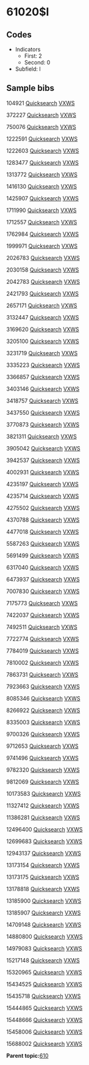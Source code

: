 # 61020$l

## Codes

-   Indicators
    -   First: 2
    -   Second: 0
-   Subfield: l

## Sample bibs

104921 [Quicksearch](https://search.library.yale.edu/catalog/104921) [VXWS](http://prodorbis.library.yale.edu:7014/vxws/GetHoldingsService?bibId=104921)

372227 [Quicksearch](https://search.library.yale.edu/catalog/372227) [VXWS](http://prodorbis.library.yale.edu:7014/vxws/GetHoldingsService?bibId=372227)

750076 [Quicksearch](https://search.library.yale.edu/catalog/750076) [VXWS](http://prodorbis.library.yale.edu:7014/vxws/GetHoldingsService?bibId=750076)

1222591 [Quicksearch](https://search.library.yale.edu/catalog/1222591) [VXWS](http://prodorbis.library.yale.edu:7014/vxws/GetHoldingsService?bibId=1222591)

1222603 [Quicksearch](https://search.library.yale.edu/catalog/1222603) [VXWS](http://prodorbis.library.yale.edu:7014/vxws/GetHoldingsService?bibId=1222603)

1283477 [Quicksearch](https://search.library.yale.edu/catalog/1283477) [VXWS](http://prodorbis.library.yale.edu:7014/vxws/GetHoldingsService?bibId=1283477)

1313772 [Quicksearch](https://search.library.yale.edu/catalog/1313772) [VXWS](http://prodorbis.library.yale.edu:7014/vxws/GetHoldingsService?bibId=1313772)

1416130 [Quicksearch](https://search.library.yale.edu/catalog/1416130) [VXWS](http://prodorbis.library.yale.edu:7014/vxws/GetHoldingsService?bibId=1416130)

1425907 [Quicksearch](https://search.library.yale.edu/catalog/1425907) [VXWS](http://prodorbis.library.yale.edu:7014/vxws/GetHoldingsService?bibId=1425907)

1711990 [Quicksearch](https://search.library.yale.edu/catalog/1711990) [VXWS](http://prodorbis.library.yale.edu:7014/vxws/GetHoldingsService?bibId=1711990)

1712557 [Quicksearch](https://search.library.yale.edu/catalog/1712557) [VXWS](http://prodorbis.library.yale.edu:7014/vxws/GetHoldingsService?bibId=1712557)

1762984 [Quicksearch](https://search.library.yale.edu/catalog/1762984) [VXWS](http://prodorbis.library.yale.edu:7014/vxws/GetHoldingsService?bibId=1762984)

1999971 [Quicksearch](https://search.library.yale.edu/catalog/1999971) [VXWS](http://prodorbis.library.yale.edu:7014/vxws/GetHoldingsService?bibId=1999971)

2026783 [Quicksearch](https://search.library.yale.edu/catalog/2026783) [VXWS](http://prodorbis.library.yale.edu:7014/vxws/GetHoldingsService?bibId=2026783)

2030158 [Quicksearch](https://search.library.yale.edu/catalog/2030158) [VXWS](http://prodorbis.library.yale.edu:7014/vxws/GetHoldingsService?bibId=2030158)

2042783 [Quicksearch](https://search.library.yale.edu/catalog/2042783) [VXWS](http://prodorbis.library.yale.edu:7014/vxws/GetHoldingsService?bibId=2042783)

2421793 [Quicksearch](https://search.library.yale.edu/catalog/2421793) [VXWS](http://prodorbis.library.yale.edu:7014/vxws/GetHoldingsService?bibId=2421793)

2657171 [Quicksearch](https://search.library.yale.edu/catalog/2657171) [VXWS](http://prodorbis.library.yale.edu:7014/vxws/GetHoldingsService?bibId=2657171)

3132447 [Quicksearch](https://search.library.yale.edu/catalog/3132447) [VXWS](http://prodorbis.library.yale.edu:7014/vxws/GetHoldingsService?bibId=3132447)

3169620 [Quicksearch](https://search.library.yale.edu/catalog/3169620) [VXWS](http://prodorbis.library.yale.edu:7014/vxws/GetHoldingsService?bibId=3169620)

3205100 [Quicksearch](https://search.library.yale.edu/catalog/3205100) [VXWS](http://prodorbis.library.yale.edu:7014/vxws/GetHoldingsService?bibId=3205100)

3231719 [Quicksearch](https://search.library.yale.edu/catalog/3231719) [VXWS](http://prodorbis.library.yale.edu:7014/vxws/GetHoldingsService?bibId=3231719)

3335223 [Quicksearch](https://search.library.yale.edu/catalog/3335223) [VXWS](http://prodorbis.library.yale.edu:7014/vxws/GetHoldingsService?bibId=3335223)

3366857 [Quicksearch](https://search.library.yale.edu/catalog/3366857) [VXWS](http://prodorbis.library.yale.edu:7014/vxws/GetHoldingsService?bibId=3366857)

3403146 [Quicksearch](https://search.library.yale.edu/catalog/3403146) [VXWS](http://prodorbis.library.yale.edu:7014/vxws/GetHoldingsService?bibId=3403146)

3418757 [Quicksearch](https://search.library.yale.edu/catalog/3418757) [VXWS](http://prodorbis.library.yale.edu:7014/vxws/GetHoldingsService?bibId=3418757)

3437550 [Quicksearch](https://search.library.yale.edu/catalog/3437550) [VXWS](http://prodorbis.library.yale.edu:7014/vxws/GetHoldingsService?bibId=3437550)

3770873 [Quicksearch](https://search.library.yale.edu/catalog/3770873) [VXWS](http://prodorbis.library.yale.edu:7014/vxws/GetHoldingsService?bibId=3770873)

3821311 [Quicksearch](https://search.library.yale.edu/catalog/3821311) [VXWS](http://prodorbis.library.yale.edu:7014/vxws/GetHoldingsService?bibId=3821311)

3905042 [Quicksearch](https://search.library.yale.edu/catalog/3905042) [VXWS](http://prodorbis.library.yale.edu:7014/vxws/GetHoldingsService?bibId=3905042)

3942537 [Quicksearch](https://search.library.yale.edu/catalog/3942537) [VXWS](http://prodorbis.library.yale.edu:7014/vxws/GetHoldingsService?bibId=3942537)

4002931 [Quicksearch](https://search.library.yale.edu/catalog/4002931) [VXWS](http://prodorbis.library.yale.edu:7014/vxws/GetHoldingsService?bibId=4002931)

4235197 [Quicksearch](https://search.library.yale.edu/catalog/4235197) [VXWS](http://prodorbis.library.yale.edu:7014/vxws/GetHoldingsService?bibId=4235197)

4235714 [Quicksearch](https://search.library.yale.edu/catalog/4235714) [VXWS](http://prodorbis.library.yale.edu:7014/vxws/GetHoldingsService?bibId=4235714)

4275502 [Quicksearch](https://search.library.yale.edu/catalog/4275502) [VXWS](http://prodorbis.library.yale.edu:7014/vxws/GetHoldingsService?bibId=4275502)

4370788 [Quicksearch](https://search.library.yale.edu/catalog/4370788) [VXWS](http://prodorbis.library.yale.edu:7014/vxws/GetHoldingsService?bibId=4370788)

4477018 [Quicksearch](https://search.library.yale.edu/catalog/4477018) [VXWS](http://prodorbis.library.yale.edu:7014/vxws/GetHoldingsService?bibId=4477018)

5587263 [Quicksearch](https://search.library.yale.edu/catalog/5587263) [VXWS](http://prodorbis.library.yale.edu:7014/vxws/GetHoldingsService?bibId=5587263)

5691499 [Quicksearch](https://search.library.yale.edu/catalog/5691499) [VXWS](http://prodorbis.library.yale.edu:7014/vxws/GetHoldingsService?bibId=5691499)

6317040 [Quicksearch](https://search.library.yale.edu/catalog/6317040) [VXWS](http://prodorbis.library.yale.edu:7014/vxws/GetHoldingsService?bibId=6317040)

6473937 [Quicksearch](https://search.library.yale.edu/catalog/6473937) [VXWS](http://prodorbis.library.yale.edu:7014/vxws/GetHoldingsService?bibId=6473937)

7007830 [Quicksearch](https://search.library.yale.edu/catalog/7007830) [VXWS](http://prodorbis.library.yale.edu:7014/vxws/GetHoldingsService?bibId=7007830)

7175773 [Quicksearch](https://search.library.yale.edu/catalog/7175773) [VXWS](http://prodorbis.library.yale.edu:7014/vxws/GetHoldingsService?bibId=7175773)

7422037 [Quicksearch](https://search.library.yale.edu/catalog/7422037) [VXWS](http://prodorbis.library.yale.edu:7014/vxws/GetHoldingsService?bibId=7422037)

7492511 [Quicksearch](https://search.library.yale.edu/catalog/7492511) [VXWS](http://prodorbis.library.yale.edu:7014/vxws/GetHoldingsService?bibId=7492511)

7722774 [Quicksearch](https://search.library.yale.edu/catalog/7722774) [VXWS](http://prodorbis.library.yale.edu:7014/vxws/GetHoldingsService?bibId=7722774)

7784019 [Quicksearch](https://search.library.yale.edu/catalog/7784019) [VXWS](http://prodorbis.library.yale.edu:7014/vxws/GetHoldingsService?bibId=7784019)

7810002 [Quicksearch](https://search.library.yale.edu/catalog/7810002) [VXWS](http://prodorbis.library.yale.edu:7014/vxws/GetHoldingsService?bibId=7810002)

7863731 [Quicksearch](https://search.library.yale.edu/catalog/7863731) [VXWS](http://prodorbis.library.yale.edu:7014/vxws/GetHoldingsService?bibId=7863731)

7923663 [Quicksearch](https://search.library.yale.edu/catalog/7923663) [VXWS](http://prodorbis.library.yale.edu:7014/vxws/GetHoldingsService?bibId=7923663)

8085346 [Quicksearch](https://search.library.yale.edu/catalog/8085346) [VXWS](http://prodorbis.library.yale.edu:7014/vxws/GetHoldingsService?bibId=8085346)

8266922 [Quicksearch](https://search.library.yale.edu/catalog/8266922) [VXWS](http://prodorbis.library.yale.edu:7014/vxws/GetHoldingsService?bibId=8266922)

8335003 [Quicksearch](https://search.library.yale.edu/catalog/8335003) [VXWS](http://prodorbis.library.yale.edu:7014/vxws/GetHoldingsService?bibId=8335003)

9700326 [Quicksearch](https://search.library.yale.edu/catalog/9700326) [VXWS](http://prodorbis.library.yale.edu:7014/vxws/GetHoldingsService?bibId=9700326)

9712653 [Quicksearch](https://search.library.yale.edu/catalog/9712653) [VXWS](http://prodorbis.library.yale.edu:7014/vxws/GetHoldingsService?bibId=9712653)

9741496 [Quicksearch](https://search.library.yale.edu/catalog/9741496) [VXWS](http://prodorbis.library.yale.edu:7014/vxws/GetHoldingsService?bibId=9741496)

9782320 [Quicksearch](https://search.library.yale.edu/catalog/9782320) [VXWS](http://prodorbis.library.yale.edu:7014/vxws/GetHoldingsService?bibId=9782320)

9812069 [Quicksearch](https://search.library.yale.edu/catalog/9812069) [VXWS](http://prodorbis.library.yale.edu:7014/vxws/GetHoldingsService?bibId=9812069)

10173583 [Quicksearch](https://search.library.yale.edu/catalog/10173583) [VXWS](http://prodorbis.library.yale.edu:7014/vxws/GetHoldingsService?bibId=10173583)

11327412 [Quicksearch](https://search.library.yale.edu/catalog/11327412) [VXWS](http://prodorbis.library.yale.edu:7014/vxws/GetHoldingsService?bibId=11327412)

11386281 [Quicksearch](https://search.library.yale.edu/catalog/11386281) [VXWS](http://prodorbis.library.yale.edu:7014/vxws/GetHoldingsService?bibId=11386281)

12496400 [Quicksearch](https://search.library.yale.edu/catalog/12496400) [VXWS](http://prodorbis.library.yale.edu:7014/vxws/GetHoldingsService?bibId=12496400)

12699683 [Quicksearch](https://search.library.yale.edu/catalog/12699683) [VXWS](http://prodorbis.library.yale.edu:7014/vxws/GetHoldingsService?bibId=12699683)

12943137 [Quicksearch](https://search.library.yale.edu/catalog/12943137) [VXWS](http://prodorbis.library.yale.edu:7014/vxws/GetHoldingsService?bibId=12943137)

13173154 [Quicksearch](https://search.library.yale.edu/catalog/13173154) [VXWS](http://prodorbis.library.yale.edu:7014/vxws/GetHoldingsService?bibId=13173154)

13173175 [Quicksearch](https://search.library.yale.edu/catalog/13173175) [VXWS](http://prodorbis.library.yale.edu:7014/vxws/GetHoldingsService?bibId=13173175)

13178818 [Quicksearch](https://search.library.yale.edu/catalog/13178818) [VXWS](http://prodorbis.library.yale.edu:7014/vxws/GetHoldingsService?bibId=13178818)

13185900 [Quicksearch](https://search.library.yale.edu/catalog/13185900) [VXWS](http://prodorbis.library.yale.edu:7014/vxws/GetHoldingsService?bibId=13185900)

13185907 [Quicksearch](https://search.library.yale.edu/catalog/13185907) [VXWS](http://prodorbis.library.yale.edu:7014/vxws/GetHoldingsService?bibId=13185907)

14709148 [Quicksearch](https://search.library.yale.edu/catalog/14709148) [VXWS](http://prodorbis.library.yale.edu:7014/vxws/GetHoldingsService?bibId=14709148)

14880800 [Quicksearch](https://search.library.yale.edu/catalog/14880800) [VXWS](http://prodorbis.library.yale.edu:7014/vxws/GetHoldingsService?bibId=14880800)

14979083 [Quicksearch](https://search.library.yale.edu/catalog/14979083) [VXWS](http://prodorbis.library.yale.edu:7014/vxws/GetHoldingsService?bibId=14979083)

15217148 [Quicksearch](https://search.library.yale.edu/catalog/15217148) [VXWS](http://prodorbis.library.yale.edu:7014/vxws/GetHoldingsService?bibId=15217148)

15320965 [Quicksearch](https://search.library.yale.edu/catalog/15320965) [VXWS](http://prodorbis.library.yale.edu:7014/vxws/GetHoldingsService?bibId=15320965)

15434525 [Quicksearch](https://search.library.yale.edu/catalog/15434525) [VXWS](http://prodorbis.library.yale.edu:7014/vxws/GetHoldingsService?bibId=15434525)

15435718 [Quicksearch](https://search.library.yale.edu/catalog/15435718) [VXWS](http://prodorbis.library.yale.edu:7014/vxws/GetHoldingsService?bibId=15435718)

15444865 [Quicksearch](https://search.library.yale.edu/catalog/15444865) [VXWS](http://prodorbis.library.yale.edu:7014/vxws/GetHoldingsService?bibId=15444865)

15448666 [Quicksearch](https://search.library.yale.edu/catalog/15448666) [VXWS](http://prodorbis.library.yale.edu:7014/vxws/GetHoldingsService?bibId=15448666)

15458006 [Quicksearch](https://search.library.yale.edu/catalog/15458006) [VXWS](http://prodorbis.library.yale.edu:7014/vxws/GetHoldingsService?bibId=15458006)

15688002 [Quicksearch](https://search.library.yale.edu/catalog/15688002) [VXWS](http://prodorbis.library.yale.edu:7014/vxws/GetHoldingsService?bibId=15688002)

**Parent topic:**[610](../../tags/610/610.md)

